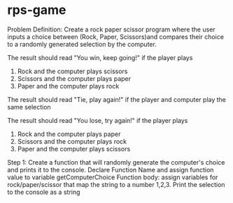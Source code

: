 # rps-game

Problem Definition:
Create a rock paper scissor program where the user inputs a choice between (Rock, Paper, Scissors)and compares their choice to a randomly generated selection by the computer. 

The result should read "You win, keep going!" if the player plays
1. Rock and the computer plays scissors
2. Scissors and the computer plays paper
3. Paper and the computer plays rock

The result should read "Tie, play again!" if the player and computer play the same selection

The result should read "You lose, try again!" if the player plays
1. Rock and the computer plays paper
2. Scissors and the computer plays rock
3. Paper and the computer plays scissors

Step 1: Create a function that will randomly generate the computer's choice and prints it to the console. 
    Declare Function Name and assign function value to variable getComputerChoice
        Function body: assign variables for rock/paper/scissor that map the string to a number 1,2,3. Print the selection to the console as a string
